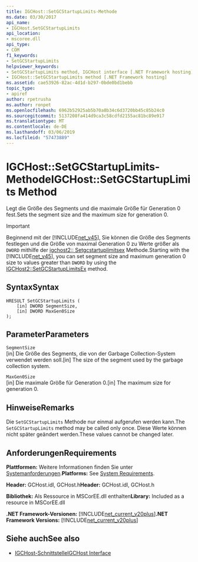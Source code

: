 ```yaml
---
title: IGCHost::SetGCStartupLimits-Methode
ms.date: 03/30/2017
api_name:
- IGCHost.SetGCStartupLimits
api_location:
- mscoree.dll
api_type:
- COM
f1_keywords:
- SetGCStartupLimits
helpviewer_keywords:
- SetGCStartupLimits method, IGCHost interface [.NET Framework hosting]
- IGCHost::SetGCStartupLimits method [.NET Framework hosting]
ms.assetid: cae53926-82ac-4d1d-b297-0bde0bd1bebb
topic_type:
- apiref
author: rpetrusha
ms.author: ronpet
ms.openlocfilehash: 6962b52925ab5b70a8b34c6d3720bb45c85b24c0
ms.sourcegitcommit: 5137208fa414d9ca3c58cdfd2155ac81bc89e917
ms.translationtype: MT
ms.contentlocale: de-DE
ms.lasthandoff: 03/06/2019
ms.locfileid: "57473889"
---
```

# <a name="igchostsetgcstartuplimits-method"></a><span data-ttu-id="4b552-102">IGCHost::SetGCStartupLimits-Methode</span><span class="sxs-lookup"><span data-stu-id="4b552-102">IGCHost::SetGCStartupLimits Method</span></span>
<span data-ttu-id="4b552-103">Legt die Größe des Segments und die maximale Größe für Generation 0 fest.</span><span class="sxs-lookup"><span data-stu-id="4b552-103">Sets the segment size and the maximum size for generation 0.</span></span>  
  
> [!IMPORTANT]
>  <span data-ttu-id="4b552-104">Beginnend mit der [!INCLUDE[net_v45](../../../../includes/net-v45-md.md)], Sie können die Größe des Segments festlegen und die Größe von maximal Generation 0 zu Werte größer als `DWORD` mithilfe der [igchost2:: Setgcstartuplimitsex](../../../../docs/framework/unmanaged-api/hosting/igchost2-setgcstartuplimitsex-method.md) Methode.</span><span class="sxs-lookup"><span data-stu-id="4b552-104">Starting with the [!INCLUDE[net_v45](../../../../includes/net-v45-md.md)], you can set segment size and maximum generation 0 size to values greater than `DWORD` by using the [IGCHost2::SetGCStartupLimitsEx](../../../../docs/framework/unmanaged-api/hosting/igchost2-setgcstartuplimitsex-method.md) method.</span></span>  
  
## <a name="syntax"></a><span data-ttu-id="4b552-105">Syntax</span><span class="sxs-lookup"><span data-stu-id="4b552-105">Syntax</span></span>  
  
```  
HRESULT SetGCStartupLimits (  
    [in] DWORD SegmentSize,  
    [in] DWORD MaxGen0Size  
);  
```  
  
## <a name="parameters"></a><span data-ttu-id="4b552-106">Parameter</span><span class="sxs-lookup"><span data-stu-id="4b552-106">Parameters</span></span>  
 `SegmentSize`  
 <span data-ttu-id="4b552-107">[in] Die Größe des Segments, die von der Garbage Collection-System verwendet werden soll.</span><span class="sxs-lookup"><span data-stu-id="4b552-107">[in] The size of the segment used by the garbage collection system.</span></span>  
  
 `MaxGen0Size`  
 <span data-ttu-id="4b552-108">[in] Die maximale Größe für Generation 0.</span><span class="sxs-lookup"><span data-stu-id="4b552-108">[in] The maximum size for generation 0.</span></span>  
  
## <a name="remarks"></a><span data-ttu-id="4b552-109">Hinweise</span><span class="sxs-lookup"><span data-stu-id="4b552-109">Remarks</span></span>  
 <span data-ttu-id="4b552-110">Die `SetGCStartupLimits` Methode nur einmal aufgerufen werden kann.</span><span class="sxs-lookup"><span data-stu-id="4b552-110">The `SetGCStartupLimits` method may be called only once.</span></span> <span data-ttu-id="4b552-111">Diese Werte können nicht später geändert werden.</span><span class="sxs-lookup"><span data-stu-id="4b552-111">These values cannot be changed later.</span></span>  
  
## <a name="requirements"></a><span data-ttu-id="4b552-112">Anforderungen</span><span class="sxs-lookup"><span data-stu-id="4b552-112">Requirements</span></span>  
 <span data-ttu-id="4b552-113">**Plattformen:** Weitere Informationen finden Sie unter [Systemanforderungen](../../../../docs/framework/get-started/system-requirements.md).</span><span class="sxs-lookup"><span data-stu-id="4b552-113">**Platforms:** See [System Requirements](../../../../docs/framework/get-started/system-requirements.md).</span></span>  
  
 <span data-ttu-id="4b552-114">**Header:** GCHost.idl, GCHost.h</span><span class="sxs-lookup"><span data-stu-id="4b552-114">**Header:** GCHost.idl, GCHost.h</span></span>  
  
 <span data-ttu-id="4b552-115">**Bibliothek:** Als Ressource in MSCorEE.dll enthalten</span><span class="sxs-lookup"><span data-stu-id="4b552-115">**Library:** Included as a resource in MSCorEE.dll</span></span>  
  
 <span data-ttu-id="4b552-116">**.NET Framework-Versionen:** [!INCLUDE[net_current_v20plus](../../../../includes/net-current-v20plus-md.md)]</span><span class="sxs-lookup"><span data-stu-id="4b552-116">**.NET Framework Versions:** [!INCLUDE[net_current_v20plus](../../../../includes/net-current-v20plus-md.md)]</span></span>  
  
## <a name="see-also"></a><span data-ttu-id="4b552-117">Siehe auch</span><span class="sxs-lookup"><span data-stu-id="4b552-117">See also</span></span>
- [<span data-ttu-id="4b552-118">IGCHost-Schnittstelle</span><span class="sxs-lookup"><span data-stu-id="4b552-118">IGCHost Interface</span></span>](../../../../docs/framework/unmanaged-api/hosting/igchost-interface.md)
